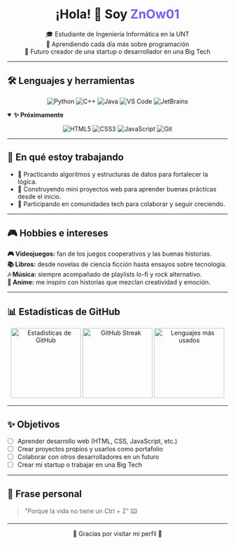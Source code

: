 <!-- Banner con título -->
<h1 align="center">¡Hola! 👋 Soy <span style="color:#6C63FF;">ZnOw01</span></h1>

<p align="center">
  🎓 Estudiante de Ingeniería Informática en la UNT <br/>
  🌱 Aprendiendo cada día más sobre programación<br/>
  🚀 Futuro creador de una startup o desarrollador en una Big Tech
</p>

---

## 🛠️ Lenguajes y herramientas
<p align="center">
  <img src="https://img.shields.io/badge/Python-3776AB?logo=python&logoColor=white&style=for-the-badge" alt="Python"/>
  <img src="https://img.shields.io/badge/C%2B%2B-00599C?logo=cplusplus&logoColor=white&style=for-the-badge" alt="C++"/>
  <img src="https://img.shields.io/badge/Java-007396?logo=java&logoColor=white&style=for-the-badge" alt="Java"/>
  <img src="https://img.shields.io/badge/VS%20Code-0078D7?logo=visual-studio-code&logoColor=white&style=for-the-badge" alt="VS Code"/>
  <img src="https://img.shields.io/badge/JetBrains-000000?logo=jetbrains&logoColor=white&style=for-the-badge" alt="JetBrains"/>
</p>

<details open>
<summary><b>✨ Próximamente</b></summary>

<p align="center">
  <img src="https://img.shields.io/badge/HTML5-e34f26?logo=html5&logoColor=white&style=flat-square" alt="HTML5" />
  <img src="https://img.shields.io/badge/CSS3-1572B6?logo=css3&logoColor=white&style=flat-square" alt="CSS3" />
  <img src="https://img.shields.io/badge/JavaScript-F7DF1E?logo=javascript&logoColor=black&style=flat-square" alt="JavaScript" />
  <img src="https://img.shields.io/badge/Git-F05032?logo=git&logoColor=white&style=flat-square" alt="Git" />
</p>
</details>

---

## 🎯 En qué estoy trabajando
- 🔭 Practicando algoritmos y estructuras de datos para fortalecer la lógica.
- 🧪 Construyendo mini proyectos web para aprender buenas prácticas desde el inicio.
- 🤝 Participando en comunidades tech para colaborar y seguir creciendo.

---

## 🎮 Hobbies e intereses
<p>
  <strong>🎮 Videojuegos:</strong> fan de los juegos cooperativos y las buenas historias.<br/>
  <strong>📚 Libros:</strong> desde novelas de ciencia ficción hasta ensayos sobre tecnología.<br/>
  <strong>🎶 Música:</strong> siempre acompañado de playlists lo-fi y rock alternativo.<br/>
  <strong>🍿 Anime:</strong> me inspiro con historias que mezclan creatividad y emoción.
</p>

---

## 📊 Estadísticas de GitHub
<div align="center">
  <img src="https://github-readme-stats.vercel.app/api?username=ZnOw01&show_icons=true&theme=tokyonight" alt="Estadísticas de GitHub" height="160"/>
  <img src="https://streak-stats.demolab.com?user=ZnOw01&theme=tokyonight" alt="GitHub Streak" height="160"/>
  <img src="https://github-readme-stats.vercel.app/api/top-langs/?username=ZnOw01&layout=compact&theme=tokyonight" alt="Lenguajes más usados" height="160"/>
</div>

---

## ✨ Objetivos
- [ ] Aprender desarrollo web (HTML, CSS, JavaScript, etc.)
- [ ] Crear proyectos propios y usarlos como portafolio
- [ ] Colaborar con otros desarrolladores en un futuro
- [ ] Crear mi startup o trabajar en una Big Tech

---

## 🌟 Frase personal
> "Porque la vida no tiene un Ctrl + Z" ⌨️

---

<p align="center">
  🚀 Gracias por visitar mi perfil 🚀
</p>

